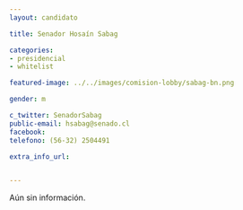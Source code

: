 ```yaml
---
layout: candidato

title: Senador Hosaín Sabag

categories: 
- presidencial
- whitelist

featured-image: ../../images/comision-lobby/sabag-bn.png

gender: m

c_twitter: SenadorSabag
public-email: hsabag@senado.cl
facebook: 
telefono: (56-32) 2504491

extra_info_url: 


---
```


Aún sin información.

